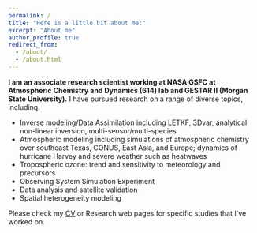```yaml
---
permalink: /
title: "Here is a little bit about me:"
excerpt: "About me"
author_profile: true
redirect_from: 
  - /about/
  - /about.html
---
```

__I am an associate research scientist working at NASA GSFC at Atmospheric Chemistry and Dynamics (614) lab and GESTAR II (Morgan State University).__
I have pursued research on a range of diverse topics, including:

- Inverse modeling/Data Assimilation including LETKF, 3Dvar, analytical non-linear inversion, multi-sensor/multi-species
- Atmospheric modeling including simulations of atmospheric chemistry over southeast Texas, CONUS, East Asia, and Europe; dynamics of hurricane Harvey and severe weather such as heatwaves
- Tropospheric ozone: trend and sensitivity to meteorology and precursors
- Observing System Simulation Experiment
- Data analysis and satellite validation
- Spatial heterogeneity modeling

Please check my [CV](cv) or Research web pages for specific studies that I've worked on.
